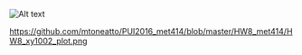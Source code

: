 

![Alt text](/mtoneatto/PUI2016_met414/blob/master/HW8_met414/HW8_xy1002_plot.png?raw=true "Optional Title")


https://github.com/mtoneatto/PUI2016_met414/blob/master/HW8_met414/HW8_xy1002_plot.png
